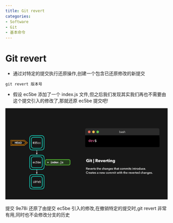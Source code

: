 ```yaml
---
title: Git revert
categories:
- Software
- Git
- 基本命令
---
```

# Git revert

- 通过对特定的提交执行还原操作,创建一个包含已还原修改的新提交

```shell
git revert 版本号
```

- 假设 ec5be 添加了一个 index.js 文件,但之后我们发现其实我们再也不需要由这个提交引入的修改了,那就还原 ec5be 提交吧!

![](https://raw.githubusercontent.com/LuShan123888/Files/main/Pictures/2020-12-10-381df5ae9b3d97906e9235f3723f84a8.gif)

提交 9e78i 还原了由提交 ec5be 引入的修改,在撤销特定的提交时,git revert 非常有用,同时也不会修改分支的历史
